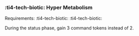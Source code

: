 ### :ti4-tech-biotic: **Hyper Metabolism**

Requirements: :ti4-tech-biotic: :ti4-tech-biotic:

During the status phase, gain 3 command tokens instead of 2.

